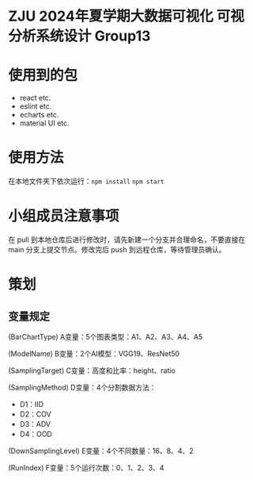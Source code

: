 # ZJU 2024年夏学期大数据可视化 可视分析系统设计 Group13
# 使用到的包
- react etc.
- eslint etc.
- echarts etc.
- material UI etc.
# 使用方法
在本地文件夹下依次运行：`npm install`  `npm start`
# 小组成员注意事项
在 pull 到本地仓库后进行修改时，请先新建一个分支并合理命名，不要直接在 main 分支上提交节点。修改完后 push 到远程仓库，等待管理员确认。
# 策划
## 变量规定
(BarChartType) A变量：5个图表类型：A1、A2、A3、A4、A5

(ModelName) B变量：2个AI模型：VGG19、ResNet50

(SamplingTarget) C变量：高度和比率：height、ratio

(SamplingMethod) D变量：4个分割数据方法：
- D1：IID
- D2：COV
- D3：ADV
- D4：OOD

(DownSamplingLevel) E变量：4个不同数量：16、8、4、2

(RunIndex) F变量：5个运行次数：0、1、2、3、4